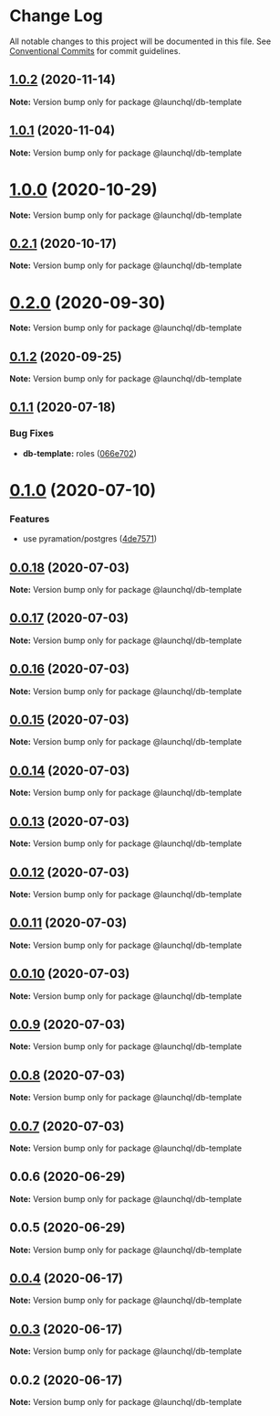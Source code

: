 # Change Log

All notable changes to this project will be documented in this file.
See [Conventional Commits](https://conventionalcommits.org) for commit guidelines.

## [1.0.2](https://github.com/launchql/launchql/compare/@launchql/db-template@1.0.1...@launchql/db-template@1.0.2) (2020-11-14)

**Note:** Version bump only for package @launchql/db-template





## [1.0.1](https://github.com/launchql/launchql/compare/@launchql/db-template@1.0.0...@launchql/db-template@1.0.1) (2020-11-04)

**Note:** Version bump only for package @launchql/db-template





# [1.0.0](https://github.com/launchql/launchql/compare/@launchql/db-template@0.2.1...@launchql/db-template@1.0.0) (2020-10-29)

**Note:** Version bump only for package @launchql/db-template





## [0.2.1](https://github.com/launchql/launchql/compare/@launchql/db-template@0.2.0...@launchql/db-template@0.2.1) (2020-10-17)

**Note:** Version bump only for package @launchql/db-template





# [0.2.0](https://github.com/launchql/launchql/compare/@launchql/db-template@0.1.2...@launchql/db-template@0.2.0) (2020-09-30)

**Note:** Version bump only for package @launchql/db-template





## [0.1.2](https://github.com/launchql/launchql/compare/@launchql/db-template@0.1.1...@launchql/db-template@0.1.2) (2020-09-25)

**Note:** Version bump only for package @launchql/db-template





## [0.1.1](https://github.com/launchql/launchql/compare/@launchql/db-template@0.1.0...@launchql/db-template@0.1.1) (2020-07-18)


### Bug Fixes

* **db-template:** roles ([066e702](https://github.com/launchql/launchql/commit/066e7021126ec9a93b92057aaa2e2fc04d266c65))





# [0.1.0](https://github.com/launchql/launchql/compare/@launchql/db-template@0.0.18...@launchql/db-template@0.1.0) (2020-07-10)


### Features

* use pyramation/postgres ([4de7571](https://github.com/launchql/launchql/commit/4de7571ca1abb80f309cda82582a4f8a4d70fd83))





## [0.0.18](https://github.com/launchql/launchql/compare/@launchql/db-template@0.0.17...@launchql/db-template@0.0.18) (2020-07-03)

**Note:** Version bump only for package @launchql/db-template





## [0.0.17](https://github.com/launchql/launchql/compare/@launchql/db-template@0.0.16...@launchql/db-template@0.0.17) (2020-07-03)

**Note:** Version bump only for package @launchql/db-template





## [0.0.16](https://github.com/launchql/launchql/compare/@launchql/db-template@0.0.15...@launchql/db-template@0.0.16) (2020-07-03)

**Note:** Version bump only for package @launchql/db-template





## [0.0.15](https://github.com/launchql/launchql/compare/@launchql/db-template@0.0.14...@launchql/db-template@0.0.15) (2020-07-03)

**Note:** Version bump only for package @launchql/db-template





## [0.0.14](https://github.com/launchql/launchql/compare/@launchql/db-template@0.0.13...@launchql/db-template@0.0.14) (2020-07-03)

**Note:** Version bump only for package @launchql/db-template





## [0.0.13](https://github.com/launchql/launchql/compare/@launchql/db-template@0.0.12...@launchql/db-template@0.0.13) (2020-07-03)

**Note:** Version bump only for package @launchql/db-template





## [0.0.12](https://github.com/launchql/launchql/compare/@launchql/db-template@0.0.11...@launchql/db-template@0.0.12) (2020-07-03)

**Note:** Version bump only for package @launchql/db-template





## [0.0.11](https://github.com/launchql/launchql/compare/@launchql/db-template@0.0.10...@launchql/db-template@0.0.11) (2020-07-03)

**Note:** Version bump only for package @launchql/db-template





## [0.0.10](https://github.com/launchql/launchql/compare/@launchql/db-template@0.0.9...@launchql/db-template@0.0.10) (2020-07-03)

**Note:** Version bump only for package @launchql/db-template





## [0.0.9](https://github.com/launchql/launchql/compare/@launchql/db-template@0.0.8...@launchql/db-template@0.0.9) (2020-07-03)

**Note:** Version bump only for package @launchql/db-template





## [0.0.8](https://github.com/launchql/launchql/compare/@launchql/db-template@0.0.7...@launchql/db-template@0.0.8) (2020-07-03)

**Note:** Version bump only for package @launchql/db-template





## [0.0.7](https://github.com/launchql/launchql/compare/@launchql/db-template@0.0.6...@launchql/db-template@0.0.7) (2020-07-03)

**Note:** Version bump only for package @launchql/db-template





## 0.0.6 (2020-06-29)

**Note:** Version bump only for package @launchql/db-template





## 0.0.5 (2020-06-29)

**Note:** Version bump only for package @launchql/db-template





## [0.0.4](https://github.com/launchql/launchql/compare/@launchql/db-template@0.0.3...@launchql/db-template@0.0.4) (2020-06-17)

**Note:** Version bump only for package @launchql/db-template





## [0.0.3](https://github.com/launchql/launchql/compare/@launchql/db-template@0.0.2...@launchql/db-template@0.0.3) (2020-06-17)

**Note:** Version bump only for package @launchql/db-template





## 0.0.2 (2020-06-17)

**Note:** Version bump only for package @launchql/db-template
